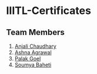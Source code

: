 # IIITL-Certificates



## Team Members
1. [Anjali Chaudhary](https://github.com/anjali494)
2. [Ashna Agrawal](https://github.com/AshnaAgrawal2002)
3. [Palak Goel](https://github.com/palak123g)
4. [Soumya Baheti](https://github.com/soumya15o3)
